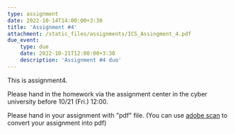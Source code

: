 ```yaml
---
type: assignment
date: 2022-10-14T14:00:00+3:30
title: 'Assignment #4'
attachment: /static_files/assignments/ICS_Assingment_4.pdf
due_event: 
    type: due
    date: 2022-10-21T12:00:00+3:30
    description: 'Assignment #4 due'
---
```

This is assignment4.

Please hand in the homework via the assignment center in the cyber university before 10/21 (Fri.) 12:00.

Please hand in your assignment with "pdf" file. (You can use [adobe scan](https://play.google.com/store/apps/details?id=com.adobe.scan.android&hl=zh_TW&gl=US) to convert your assignment into pdf)
